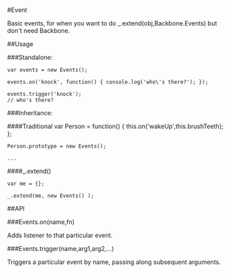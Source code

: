 #Event

Basic events, for when you want to do _.extend(obj,Backbone.Events) but don't need Backbone.

##Usage

###Standalone:

	var events = new Events();

	events.on('knock', function() { console.log('who\'s there?'); });

	events.trigger('knock');
	// who's there?

###Inheritance:

####Traditional
	var Person = function() {
		this.on('wakeUp',this.brushTeeth);
	};

	Person.prototype = new Events();

	...

####_.extend()

	var me = {};

	_.extend(me, new Events() );


##API

###Events.on(name,fn)

Adds listener to that particular event.

###Events.trigger(name,arg1,arg2,...)

Triggers a particular event by name, passing along subsequent arguments.